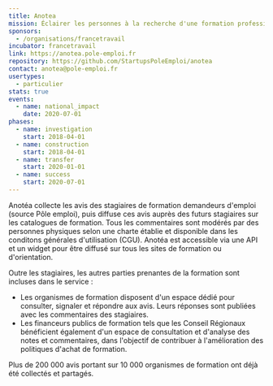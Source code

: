 ```yaml
---
title: Anotea
mission: Éclairer les personnes à la recherche d'une formation professionnelle dans leur choix
sponsors:
  - /organisations/francetravail
incubator: francetravail
link: https://anotea.pole-emploi.fr
repository: https://github.com/StartupsPoleEmploi/anotea
contact: anotea@pole-emploi.fr
usertypes:
  - particulier
stats: true
events:
  - name: national_impact
    date: 2020-07-01
phases:
  - name: investigation
    start: 2018-04-01
  - name: construction
    start: 2018-04-01
  - name: transfer
    start: 2020-01-01
  - name: success
    start: 2020-07-01
---
```

Anotéa collecte les avis des stagiaires de formation demandeurs d'emploi (source Pôle emploi), puis diffuse ces avis auprès des futurs stagiaires sur les catalogues de formation. Tous les commentaires sont modérés par des personnes physiques selon une charte établie et disponible dans les conditons générales d'utilisation (CGU).
Anotéa est accessible via une API et un widget pour être diffusé sur tous les sites de formation ou d'orientation.

Outre les stagiaires, les autres parties prenantes de la formation sont incluses dans le service :
- Les organismes de formation disposent d'un espace dédié pour consulter, signaler et répondre aux avis. Leurs réponses sont publiées avec les commentaires des stagiaires.
- Les financeurs publics de formation tels que les Conseil Régionaux bénéficient également d'un espace de consultation et d'analyse des notes et commentaires, dans l'objectif de contribuer à l'amélioration des politiques d'achat de formation.

Plus de 200 000 avis portant sur 10 000 organismes de formation ont déjà été collectés et partagés.
